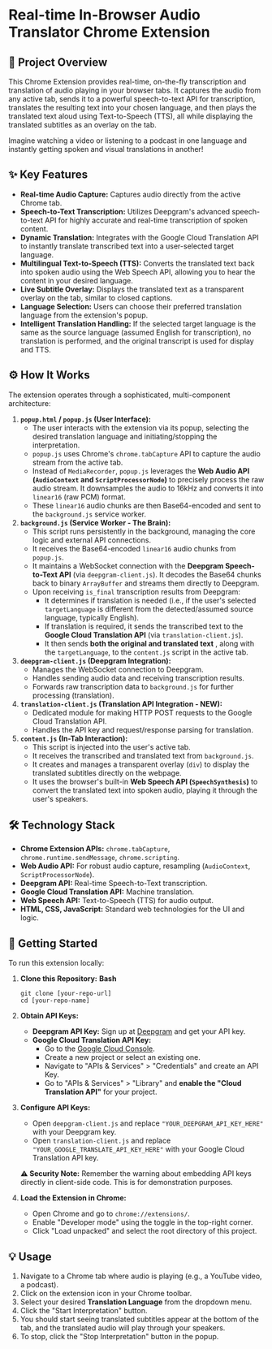 # Real-time In-Browser Audio Translator Chrome Extension

## 🚀 Project Overview

This Chrome Extension provides real-time, on-the-fly transcription and translation of audio playing in your browser tabs. It captures the audio from any active tab, sends it to a powerful speech-to-text API for transcription, translates the resulting text into your chosen language, and then plays the translated text aloud using Text-to-Speech (TTS), all while displaying the translated subtitles as an overlay on the tab.

Imagine watching a video or listening to a podcast in one language and instantly getting spoken and visual translations in another!

## ✨ Key Features

* **Real-time Audio Capture:** Captures audio directly from the active Chrome tab.
* **Speech-to-Text Transcription:** Utilizes Deepgram's advanced speech-to-text API for highly accurate and real-time transcription of spoken content.
* **Dynamic Translation:** Integrates with the Google Cloud Translation API to instantly translate transcribed text into a user-selected target language.
* **Multilingual Text-to-Speech (TTS):** Converts the translated text back into spoken audio using the Web Speech API, allowing you to hear the content in your desired language.
* **Live Subtitle Overlay:** Displays the translated text as a transparent overlay on the tab, similar to closed captions.
* **Language Selection:** Users can choose their preferred translation language from the extension's popup.
* **Intelligent Translation Handling:** If the selected target language is the same as the source language (assumed English for transcription), no translation is performed, and the original transcript is used for display and TTS.

## ⚙️ How It Works

The extension operates through a sophisticated, multi-component architecture:

1. **`popup.html` / `popup.js` (User Interface):**
   * The user interacts with the extension via its popup, selecting the desired translation language and initiating/stopping the interpretation.
   * `popup.js` uses Chrome's `chrome.tabCapture` API to capture the audio stream from the active tab.
   * Instead of `MediaRecorder`, `popup.js` leverages the **Web Audio API (`AudioContext` and `ScriptProcessorNode`)** to precisely process the raw audio stream. It downsamples the audio to 16kHz and converts it into `linear16` (raw PCM) format.
   * These `linear16` audio chunks are then Base64-encoded and sent to the `background.js` service worker.
2. **`background.js` (Service Worker - The Brain):**
   * This script runs persistently in the background, managing the core logic and external API connections.
   * It receives the Base64-encoded `linear16` audio chunks from `popup.js`.
   * It maintains a WebSocket connection with the **Deepgram Speech-to-Text API** (via `deepgram-client.js`). It decodes the Base64 chunks back to binary `ArrayBuffer` and streams them directly to Deepgram.
   * Upon receiving `is_final` transcription results from Deepgram:
     * It determines if translation is needed (i.e., if the user's selected `targetLanguage` is different from the detected/assumed source language, typically English).
     * If translation is required, it sends the transcribed text to the **Google Cloud Translation API** (via `translation-client.js`).
     * It then sends  **both the original and translated text** , along with the `targetLanguage`, to the `content.js` script in the active tab.
3. **`deepgram-client.js` (Deepgram Integration):**
   * Manages the WebSocket connection to Deepgram.
   * Handles sending audio data and receiving transcription results.
   * Forwards raw transcription data to `background.js` for further processing (translation).
4. **`translation-client.js` (Translation API Integration - NEW):**
   * Dedicated module for making HTTP POST requests to the Google Cloud Translation API.
   * Handles the API key and request/response parsing for translation.
5. **`content.js` (In-Tab Interaction):**
   * This script is injected into the user's active tab.
   * It receives the transcribed and translated text from `background.js`.
   * It creates and manages a transparent overlay (`div`) to display the translated subtitles directly on the webpage.
   * It uses the browser's built-in **Web Speech API (`SpeechSynthesis`)** to convert the translated text into spoken audio, playing it through the user's speakers.

## 🛠️ Technology Stack

* **Chrome Extension APIs:** `chrome.tabCapture`, `chrome.runtime.sendMessage`, `chrome.scripting`.
* **Web Audio API:** For robust audio capture, resampling (`AudioContext`, `ScriptProcessorNode`).
* **Deepgram API:** Real-time Speech-to-Text transcription.
* **Google Cloud Translation API:** Machine translation.
* **Web Speech API:** Text-to-Speech (TTS) for audio output.
* **HTML, CSS, JavaScript:** Standard web technologies for the UI and logic.

## 🚀 Getting Started

To run this extension locally:

1. **Clone this Repository:**
   **Bash**

   ```
   git clone [your-repo-url]
   cd [your-repo-name]
   ```
2. **Obtain API Keys:**

   * **Deepgram API Key:** Sign up at [Deepgram](https://deepgram.com/) and get your API key.
   * **Google Cloud Translation API Key:**
     * Go to the [Google Cloud Console](https://console.cloud.google.com/).
     * Create a new project or select an existing one.
     * Navigate to "APIs & Services" > "Credentials" and create an API Key.
     * Go to "APIs & Services" > "Library" and **enable the "Cloud Translation API"** for your project.
3. **Configure API Keys:**

   * Open `deepgram-client.js` and replace `"YOUR_DEEPGRAM_API_KEY_HERE"` with your Deepgram key.
   * Open `translation-client.js` and replace `"YOUR_GOOGLE_TRANSLATE_API_KEY_HERE"` with your Google Cloud Translation API key.

   **⚠️ Security Note:** Remember the warning about embedding API keys directly in client-side code. This is for demonstration purposes.
4. **Load the Extension in Chrome:**

   * Open Chrome and go to `chrome://extensions/`.
   * Enable "Developer mode" using the toggle in the top-right corner.
   * Click "Load unpacked" and select the root directory of this project.

## 💡 Usage

1. Navigate to a Chrome tab where audio is playing (e.g., a YouTube video, a podcast).
2. Click on the extension icon in your Chrome toolbar.
3. Select your desired **Translation Language** from the dropdown menu.
4. Click the "Start Interpretation" button.
5. You should start seeing translated subtitles appear at the bottom of the tab, and the translated audio will play through your speakers.
6. To stop, click the "Stop Interpretation" button in the popup.
